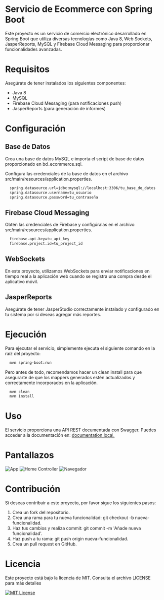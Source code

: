 # Servicio de Ecommerce con Spring Boot

Este proyecto es un servicio de comercio electrónico desarrollado en Spring Boot que utiliza diversas tecnologías como Java 8, Web Sockets,
JasperReports, MySQL y Firebase Cloud Messaging para proporcionar funcionalidades avanzadas.

# Requisitos

Asegúrate de tener instalados los siguientes componentes:

* Java 8
* MySQL
* Firebase Cloud Messaging (para notificaciones push)
* JasperReports (para generación de informes)

# Configuración

## Base de Datos

Crea una base de datos MySQL e importa el script de base de datos proporcionado en bd_ecommerce.sql.

Configura las credenciales de la base de datos en el archivo src/main/resources/application.properties.

```bash
  spring.datasource.url=jdbc:mysql://localhost:3306/tu_base_de_datos
  spring.datasource.username=tu_usuario
  spring.datasource.password=tu_contraseña
```

## Firebase Cloud Messaging

Obtén las credenciales de Firebase y configúralas en el archivo src/main/resources/application.properties.

```bash
  firebase.api.key=tu_api_key
  firebase.project.id=tu_project_id
```

## WebSockets

En este proyecto, utilizamos WebSockets para enviar notificaciones en tiempo real a la aplicación web cuando se registra una compra desde el
aplicativo móvil.

## JasperReports

Asegúrate de tener JasperStudio correctamente instalado y configurado en tu sistema por si deseas agregar más reportes.

# Ejecución

Para ejecutar el servicio, simplemente ejecuta el siguiente comando en la raíz del proyecto:

```bash
  mvn spring-boot:run
```

Pero antes de todo, recomendamos hacer un clean install para que asegurarte de que los mappers generados estén actualizados y correctamente
incorporados en la aplicación.

```bash
  mvn clean
  mvn install
```

# Uso

El servicio proporciona una API REST documentada con Swagger. Puedes acceder a la documentación
en: [documentation.local.](http://localhost:8080/swagger-ui.html)

# Pantallazos

![App](https://lh3.googleusercontent.com/pw/ADCreHcnlNQnGz01GfkJ8by7fszPb2UmCuy8SxUEXkyN_8QC--ripzXbqFTkHsXs-ohHhtkihOTgma4f296Ye8xFUbWx5sNn5WYbxiC9WDnsbxKJaZv4BSev-Uyo6RkcZ4t0_QsTWJvaMysEyoLmGvk59uriN8BpbeCxdXsXOEA-61qBmSVoFtdORnVGPRAKe_tphRp5xmxS6f-_DH9d9nXBBSRuXUkToFzgIwp8yl1FObTnreksNirf-ZHCtP9tVGKWwx9v6jLRu5YEpVoCtoITsL_ZVhfm_2Z8ehC8BRAf3H7brJ8OV6xj106kzAVw2_xknCC5QP60giak9LlaVb66FQfcYE2NQASjsKKJ5Kkv4-eTmO9P-lCvI_Wtmslbk6RlljPiGNHtmEhW5Aicuqf9O8JD4Flq_24o6UDj8OnvJUDyjXihDgZFkZzRc66zwP0E755zeFOdpV0WNjV-CuAgvJ0f0V4LmGQB3sOOIcA6m4NZVkwACtA7MqDRuiosRHP_PPIIUv-LDlSDUC82tBh9DSYXUFrfU5qkT5y5W6-YlXWzW0b_MeeyGlIMbysvtHRwpudA0sryVXqHO5hzlJ4pYaUMutngPFldtvG8xpyRKEE38KVKXvy2QGdbT3UO9KI8CKEg2tiTt6R8Ro19E-3Nbm4gdSA90iboyAaFpYD1hXDN3olAGVduye2D2A78ftmSG1e-QlQfQ1EaDGubLfX6QXMTWJoWT5EoCWkWKONGwlsJ_9dRc_DKMApB31M9NSOGgOfIX3YRlwco-MOMflT6vEoAy7RlbDbFls8yp48-3wd1I10kCejZVvma58mY5BXP1M0-fQDH4_v4eqfKa3C7an4HARpQC0raXBuBr6OS6aZK8zTArufB6IZWPAkKNpuM8TrUq8q89nbnoH6Eqi-Nzk0=w1130-h202-s-no-gm?authuser=0)
![Home Controller](https://lh3.googleusercontent.com/pw/ADCreHebnjtgFpgDZM0r5EVN_Px9-IUTCtJaud_h9y3Tm81ZKmmH2fywjClaS8qQpXUUjD8PGd5WeYvZ-2SL4LbCmFG5ee7lkKS81pXeVVIWhpCu2Ll8ZjMZGbP50TzHVAu_2Y4VFZpd6oteTZywvwCAzrzrQWI5BnQptKX3-aIQk2Ue0qrR2qh91XCwIZ-eBq9Ojj7EeNySDRDAiVLygd3IdV9MnU2zNiKRTTiniDcYsUegg54Bn_ZbjLfs4xpU2HlRsvdlLgWfzmCPxTs3gSZ2_728-REWxxOCsDSuIfcTa_Xcxab2u47sqX7DqO2yFQZpmfPUYDJgKGyHktafyzk6xPlwQ137oz1ISEcB7Pc03MW40D2JzrspnBSwpiMiIyCZEv67C675JK0mxOqnqWlgDV71KxkQk-TsziFK1Rmk2V0IG9fYE-YmcUxut4PLGo2TjnMdpUfFV3CZopteQQ8gB3Yu2aIMksRZryD0ACPfIZX2AA9Pc3_pRFQo9bu_Op2Om7w4wmSwI4p3DnoK8ZvpspjpvYUfKE6Q6BqcE9B4_s3MujfdCTrRHFfMNRYaMzyKZOANSl3jsYRt-kyr_NkVINMra4blWWByY1SeM7x5GtvRvLcO6sJbqOaLjzB2-O_0Px7pmTB6HFLlNCW17xqNOaFh3-NB9TThEyxlBWFykssQNEZMNiCqf-3dq-yXi4dcNWLCQAYxmXJ7C7WaU0noat_EnqEZRFXqflgrauFs1bV5UmibzBccDyYz2A3aYcfKEnk43I-8VeVxLw35F2tt1sQaSZAjRcM65GMDzjemgoWcLl6cj4Aam40dmA6knLqiRIRvO7Z-3GlfY1pw1L-SmlsznnV5KDL1qPPkR9VabXL_ORPT2LNsVbVWIToRlzmVqezLUrEdL6ympRfZR6pZre0=w1100-h225-s-no-gm?authuser=0)
![Navegador](https://lh3.googleusercontent.com/pw/ADCreHfF95dr0UELC-3BTDXmsngu-Bq5LK4uGYSTfyKIBUij4fn3jWxoghpP2ZGdNgmfWDmDoGEJhFG9dre_9VFmMWsuNiK10roaJPjkw9yX4icblF4uRq3bE3A8p4G5sONWEcM3txbZyFYVEiE6_V6STCUolvyM4288WTyLFfmISXgycfimT6LDz0KhBEwiTM8tdnzRJ-CMNmdkR_nYstUsu-Ur3CcmuLfshsBOZYzuhgrN02ecaS02bXVTz0N4y3bAYJmpZK3F2RJgX7G6zQK5PLA0Vio5s04CTcVLI7Fr3CUhbAvA1YmawZSQY69nkVsTsphHGo5CIGd5VQuvEahhMgofYvkklS4qWswANdn_zC0dxwuNS1h91VbW133o_XxmkX2wmuCtl0EnYIYn4CmkdkuY-fvoDFnnSeTL2OggzTCwHUaxubMbjdM350tAuryQuoqeTFb8fmBwNWlCT8nuThts3mzYOlSIOQH2vaf3s0wZaBx4XJtHRuinB0taaf2k0yIwC5dFoxdRYPXc7oiCgO6mueMV80MoMpP2a284pyzzWM-P6BsCtawdrN7CgeldorW4wZSFZ1HTKyQDOzK4xGd4FNebWHbGwHUUYF5U622Oreg5-ehkewG_IroE5J8rWPLvPhYme4MPN7yOYXFdgNmoUZAlDd1DqEyY5Qz3jvJDrrZ3zK5yRM7ueo8PyyX_jmMasigaehSVCkX7H4RSJM7GY4vmy7ZFhfprl18-bDw3FVMZpgiIeVK-Sm4BGXgWKulwoFOrp6ZpWO757lW-kmGwtIcN4yxAU3ogG1EPUM20qVowvcSxaQP4iIXGBXFcu2Ee2pe4ZBFchKYFaPsK1K71_1spWZdkjhZEOD9lw-WgI8nN9fk1LZXm_zIVoalAGrax-EHde0YsmLvKZLlTWIM=w613-h161-s-no-gm?authuser=0)

# Contribución

Si deseas contribuir a este proyecto, por favor sigue los siguientes pasos:

1. Crea un fork del repositorio.
2. Crea una rama para tu nueva funcionalidad: git checkout -b nueva-funcionalidad.
3. Haz tus cambios y realiza commit: git commit -m 'Añade nueva funcionalidad'.
4. Haz push a tu rama: git push origin nueva-funcionalidad.
5. Crea un pull request en GitHub.

# Licencia

Este proyecto está bajo la licencia de MIT. Consulta el archivo LICENSE para más detalles

[![MIT License](https://img.shields.io/badge/License-MIT-green.svg)](https://choosealicense.com/licenses/mit/)
